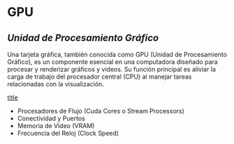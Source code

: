 # **GPU**

## *Unidad de Procesamiento Gráfico*

Una tarjeta gráfica, también conocida como GPU (Unidad de Procesamiento Gráfico), es un componente esencial en una computadora diseñado para procesar y renderizar gráficos y videos. Su función principal es aliviar la carga de trabajo del procesador central (CPU) al manejar tareas relacionadas con la visualización.

[title](https://www.generation-net.com/media/0/3932286_0_0.jpg)

- Procesadores de Flujo (Cuda Cores o Stream Processors)
- Conectividad y Puertos
- Memoria de Video (VRAM)
- Frecuencia del Reloj (Clock Speed)